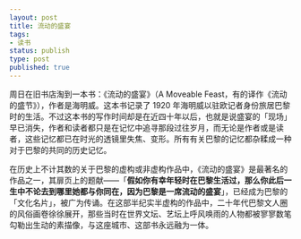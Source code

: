```yaml
---
layout: post
title: 流动的盛宴
tags: 
- 读书
status: publish
type: post
published: true
---
```


周日在旧书店淘到一本书：《流动的盛宴》（A Moveable Feast，有的译作《流动的盛节》），作者是海明威。这本书记录了 1920 年海明威以驻欧记者身份旅居巴黎时的生活。不过这本书的写作时间却是在近四十年以后，也就是说盛宴的「现场」早已消失，作者和读者都只是在记忆中追寻那段过往岁月，而无论是作者或是读者，这些记忆都已在时光的透镜里失焦、变形。所有有关巴黎的记忆都杂糅成一种对于巴黎的共同的历史记忆。

在历史上不计其数的关于巴黎的虚构或非虚构作品中，《流动的盛宴》是最著名的作品之一，其扉页上的题献——「**假如你有幸年轻时在巴黎生活过，那么你此后一生中不论去到哪里她都与你同在，因为巴黎是一席流动的盛宴**」，已经成为巴黎的「文化名片」，被广为传诵。在这部半纪实半虚构的作品中，二十年代巴黎文人圈的风俗画卷徐徐展开，那些当时在世界文坛、艺坛上呼风唤雨的人物都被寥寥数笔勾勒出生动的素描像，与这座城市、这部书永远融为一体。
